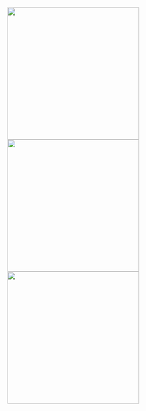 <img src="https://github.com/user-attachments/assets/e419cfab-219e-432b-80c3-37b7d39e5b09" width="300">
<img src="https://github.com/user-attachments/assets/4966e70e-513e-417c-ada1-57b073268614" width="300">
<img src="https://github.com/user-attachments/assets/8ed28e8e-c4dd-4480-ac28-e614712618ba" width="300">
